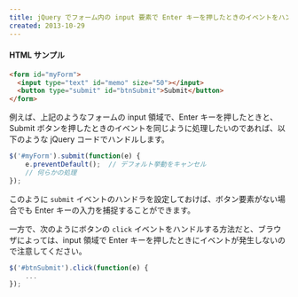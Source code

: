 ```yaml
---
title: jQuery でフォーム内の input 要素で Enter キーを押したときのイベントをハンドルする
created: 2013-10-29
---
```


#### HTML サンプル

~~~ html
<form id="myForm">
  <input type="text" id="memo" size="50"></input>
  <button type="submit" id="btnSubmit">Submit</button>
</form>
~~~

例えば、上記のようなフォームの input 領域で、Enter キーを押したときと、Submit ボタンを押したときのイベントを同じように処理したいのであれば、以下のような jQuery コードでハンドルします。

~~~ javascript
$('#myForm').submit(function(e) {
    e.preventDefault();  // デフォルト挙動をキャンセル
    // 何らかの処理
});
~~~

このように `submit` イベントのハンドラを設定しておけば、ボタン要素がない場合でも Enter キーの入力を捕捉することができます。

一方で、次のようにボタンの `click` イベントをハンドルする方法だと、ブラウザによっては、input 領域で Enter キーを押したときにイベントが発生しないので注意してください。

~~~ javascript
$('#btnSubmit').click(function(e) {
    ...
});
~~~

